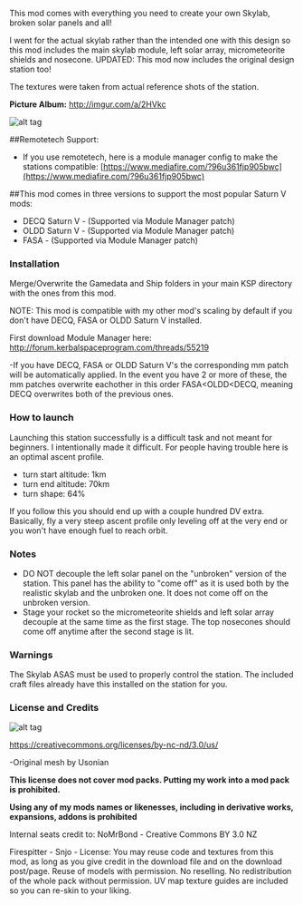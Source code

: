 This mod comes with everything you need to create your own Skylab, broken solar panels and all!

I went for the actual skylab rather than the intended one with this design so this mod includes the main skylab module, left solar array, micrometeorite shields and nosecone. 
UPDATED: This mod now includes the original design station too!

The textures were taken from actual reference shots of the station.

**Picture Album:** http://imgur.com/a/2HVkc

![alt tag](http://i.imgur.com/m31SoDU.png)

##Remotetech Support:
* If you use remotetech, here is a module manager config to make the stations compatible: [https://www.mediafire.com/?96u361fjp905bwc](https://www.mediafire.com/?96u361fjp905bwc)

##This mod comes in three versions to support the most popular Saturn V mods:
* DECQ Saturn V - (Supported via Module Manager patch)
* OLDD Saturn V - (Supported via Module Manager patch)
* FASA - (Supported via Module Manager patch)

### Installation
Merge/Overwrite the Gamedata and Ship folders in your main KSP directory with the ones from this mod.

NOTE: This mod is compatible with my other mod's scaling by default if you don't have DECQ, FASA or OLDD Saturn V installed.


First download Module Manager here: http://forum.kerbalspaceprogram.com/threads/55219

-If you have DECQ, FASA or OLDD Saturn V's the corresponding mm patch will be automatically applied. In the event you have 2 or more of these, the mm patches overwrite eachother in this order FASA<OLDD<DECQ, meaning DECQ overwrites both of the previous ones.

### How to launch
Launching this station successfully is a difficult task and not meant for beginners. I intentionally made it difficult. For people having trouble here is an optimal ascent profile.

* turn start altitude: 1km
* turn end altitude: 70km
* turn shape: 64%

If you follow this you should end up with a couple hundred DV extra. Basically, fly a very steep ascent profile only leveling off at the very end or you won't have enough fuel to reach orbit.

### Notes

* DO NOT decouple the left solar panel on the "unbroken" version of the station. This panel has the ability to "come off" as it is used both by the realistic skylab and the unbroken one. It does not come off on the unbroken version.
* Stage your rocket so the micrometeorite shields and left solar array decouple at the same time as the first stage. The top nosecones should come off anytime after the second stage is lit.


### Warnings

The Skylab ASAS must be used to properly control the station. The included craft files already have this installed on the station for you.

### License and Credits

![alt tag](https://licensebuttons.net/l/by-nc-nd/3.0/88x31.png)

https://creativecommons.org/licenses/by-nc-nd/3.0/us/


-Original mesh by Usonian

**This license does not cover mod packs. Putting my work into a mod pack is prohibited.**

**Using any of my mods names or likenesses, including in derivative works, expansions, addons is prohibited**

Internal seats credit to: NoMrBond - Creative Commons BY 3.0 NZ

Firespitter - Snjo - License: You may reuse code and textures from this mod, as long as you give credit in the download file and on the download post/page. Reuse of models with permission. No reselling. No redistribution of the whole pack without permission. UV map texture guides are included so you can re-skin to your liking. 

